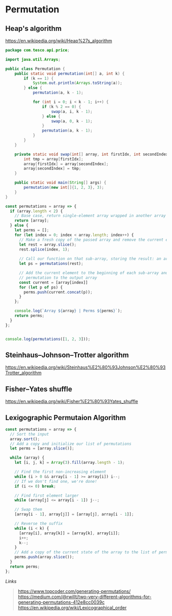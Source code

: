 # Permutation 


## Heap's algorithm 

https://en.wikipedia.org/wiki/Heap%27s_algorithm

```java
package com.tesco.api.price;

import java.util.Arrays;

public class Permutation {
    public static void permutation(int[] a, int k) {
        if (k == 1) {
            System.out.println(Arrays.toString(a));
        } else {
            permutation(a, k - 1);

            for (int i = 0; i < k - 1; i++) {
                if (k % 2 == 0) {
                    swap(a, i, k - 1);
                } else {
                    swap(a, 0, k - 1);
                }
                permutation(a, k - 1);
            }
        }
    }

    private static void swap(int[] array, int firstIdx, int secondIndex) {
        int tmp = array[firstIdx];
        array[firstIdx] = array[secondIndex];
        array[secondIndex] = tmp;
    }

    public static void main(String[] args) {
        permutation(new int[]{1, 2, 3}, 3);
    }
}
```


```js
const permutations = array => {
  if (array.length < 2) {
    // Base case, return single-element array wrapped in another array
    return [array];
  } else {
    let perms = [];
    for (let index = 0; index < array.length; index++) {
      // Make a fresh copy of the passed array and remove the current element from it
      let rest = array.slice();
      rest.splice(index, 1);
 
      // Call our function on that sub-array, storing the result: an array of arrays
      let ps = permutations(rest);

      // Add the current element to the beginning of each sub-array and add the new
      // permutation to the output array
      const current = [array[index]]
      for (let p of ps) {
        perms.push(current.concat(p));
      }
    };

    console.log(`Array ${array} | Perms ${perms}`);
    return perms;
  }
};


console.log(permutations([1, 2, 3]));
```

## Steinhaus–Johnson–Trotter algorithm

https://en.wikipedia.org/wiki/Steinhaus%E2%80%93Johnson%E2%80%93Trotter_algorithm

## Fisher–Yates shuffle

https://en.wikipedia.org/wiki/Fisher%E2%80%93Yates_shuffle

## Lexigographic Permutaion Algorithm

```js
const permutations = array => {
  // Sort the input
  array.sort();
  // Add a copy and initialize our list of permutations
  let perms = [array.slice()];

  while (array) {
    let [i, j, k] = Array(3).fill(array.length - 1);

    // Find the first non-increasing element
    while (i > 0 && array[i - 1] >= array[i]) i--;
    // If we don't find one, we're done!
    if (i <= 0) break;

    // Find first element larger 
    while (array[j] <= array[i - 1]) j--;

    // Swap them
    [array[i - 1], array[j]] = [array[j], array[i - 1]];

    // Reverse the suffix
    while (i < k) {
      [array[i], array[k]] = [array[k], array[i]];
      i++;
      k--;
    }
    // Add a copy of the current state of the array to the list of permutations
    perms.push(array.slice());
  }
  return perms;
};
```



*Links*
> https://www.topcoder.com/generating-permutations/
> https://medium.com/@rwillt/two-very-different-algorithms-for-generating-permutations-412e8cc0039c
> https://en.wikipedia.org/wiki/Lexicographical_order